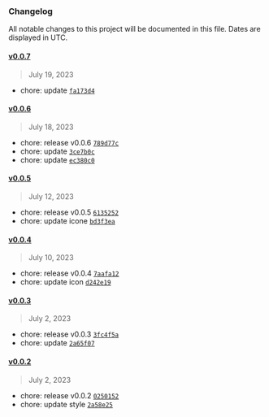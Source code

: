 ### Changelog 

 All notable changes to this project will be documented in this file. Dates are displayed in UTC.

 
#### [v0.0.7](https://github.com/simonhe/vscode-material-icon-theme-simon/compare/v0.0.6...v0.0.7) 

> July 19, 2023 

- chore: update [`fa173d4`](https://github.com/simonhe/vscode-material-icon-theme-simon/commit/fa173d4)
 
#### [v0.0.6](https://github.com/simonhe/vscode-material-icon-theme-simon/compare/v0.0.5...v0.0.6) 

> July 18, 2023 

- chore: release v0.0.6 [`789d77c`](https://github.com/simonhe/vscode-material-icon-theme-simon/commit/789d77c)
- chore: update [`3ce7b0c`](https://github.com/simonhe/vscode-material-icon-theme-simon/commit/3ce7b0c)
- chore: update [`ec380c0`](https://github.com/simonhe/vscode-material-icon-theme-simon/commit/ec380c0)
 
#### [v0.0.5](https://github.com/simonhe/vscode-material-icon-theme-simon/compare/v0.0.4...v0.0.5) 

> July 12, 2023 

- chore: release v0.0.5 [`6135252`](https://github.com/simonhe/vscode-material-icon-theme-simon/commit/6135252)
- chore: update icone [`bd3f3ea`](https://github.com/simonhe/vscode-material-icon-theme-simon/commit/bd3f3ea)
 
#### [v0.0.4](https://github.com/simonhe/vscode-material-icon-theme-simon/compare/v0.0.3...v0.0.4) 

> July 10, 2023 

- chore: release v0.0.4 [`7aafa12`](https://github.com/simonhe/vscode-material-icon-theme-simon/commit/7aafa12)
- chore: update icon [`d242e19`](https://github.com/simonhe/vscode-material-icon-theme-simon/commit/d242e19)
 
#### [v0.0.3](https://github.com/simonhe/vscode-material-icon-theme-simon/compare/v0.0.2...v0.0.3) 

> July 2, 2023 

- chore: release v0.0.3 [`3fc4f5a`](https://github.com/simonhe/vscode-material-icon-theme-simon/commit/3fc4f5a)
- chore: update [`2a65f07`](https://github.com/simonhe/vscode-material-icon-theme-simon/commit/2a65f07)
 
#### [v0.0.2](https://github.com/simonhe/vscode-material-icon-theme-simon/compare/v0.0.1...v0.0.2) 

> July 2, 2023 

- chore: release v0.0.2 [`0250152`](https://github.com/simonhe/vscode-material-icon-theme-simon/commit/0250152)
- chore: update style [`2a58e25`](https://github.com/simonhe/vscode-material-icon-theme-simon/commit/2a58e25)
